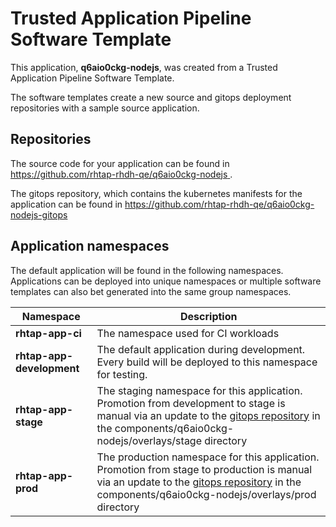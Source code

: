 # Trusted Application Pipeline Software Template

This application, **q6aio0ckg-nodejs**, was created from a Trusted Application Pipeline Software Template.

The software templates create a new source and gitops deployment repositories with a sample source application. 

## Repositories

The source code for your application can be found in [https://github.com/rhtap-rhdh-qe/q6aio0ckg-nodejs ](https://github.com/rhtap-rhdh-qe/q6aio0ckg-nodejs ).
 
The gitops repository, which contains the kubernetes manifests for the application can be found in 
[https://github.com/rhtap-rhdh-qe/q6aio0ckg-nodejs-gitops ](https://github.com/rhtap-rhdh-qe/q6aio0ckg-nodejs-gitops ) 

## Application namespaces 

The default application will be found in the following namespaces. Applications can be deployed into unique namespaces or multiple software templates can also bet generated into the same group namespaces.  

|  Namespace   |  Description   |  
| -------- | -------- |
| **rhtap-app-ci** | The namespace used for CI workloads |
| **rhtap-app-development** | The default application during development. Every build will be deployed to this namespace for testing. |
| **rhtap-app-stage** | The staging namespace for this application. Promotion from development to stage is manual via an update to the [gitops repository](https://github.com/rhtap-rhdh-qe/q6aio0ckg-nodejs-gitops ) in the components/q6aio0ckg-nodejs/overlays/stage directory |
| **rhtap-app-prod** | The production namespace for this application. Promotion from stage to production is manual via an update to the [gitops repository](https://github.com/rhtap-rhdh-qe/q6aio0ckg-nodejs-gitops ) in the components/q6aio0ckg-nodejs/overlays/prod directory |